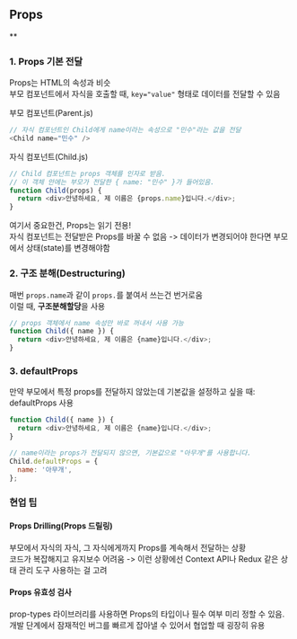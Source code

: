 ## Props
**
<br>

### 1. Props 기본 전달
Props는 HTML의 속성과 비슷<br>
부모 컴포넌트에서 자식을 호출할 때, `key="value"` 형태로 데이터를 전달할 수 있음

부모 컴포넌트(Parent.js)
```js
// 자식 컴포넌트인 Child에게 name이라는 속성으로 "민수"라는 값을 전달
<Child name="민수" /> 
```

자식 컴포넌트(Child.js)
```js
// Child 컴포넌트는 props 객체를 인자로 받음.
// 이 객체 안에는 부모가 전달한 { name: "민수" }가 들어있음.
function Child(props) {
  return <div>안녕하세요, 제 이름은 {props.name}입니다.</div>;
}
```

여기서 중요한건, Props는 읽기 전용! <br>
자식 컴포넌트는 전달받은 Props를 바꿀 수 없음 -> 데이터가 변경되어야 한다면 부모에서 상태(state)를 변경해야함

### 2. 구조 분해(Destructuring)
매번 `props.name`과 같이 `props.`를 붙여서 쓰는건 번거로움 <br>
이럴 때, **구조분해할당**을 사용

```js
// props 객체에서 name 속성만 바로 꺼내서 사용 가능
function Child({ name }) { 
  return <div>안녕하세요, 제 이름은 {name}입니다.</div>;
}
```

### 3. defaultProps
만약 부모에서 특정 props를 전달하지 않았는데 기본값을 설정하고 싶을 때: defaultProps 사용 <br>
```js
function Child({ name }) {
  return <div>안녕하세요, 제 이름은 {name}입니다.</div>;
}

// name이라는 props가 전달되지 않으면, 기본값으로 "아무개"를 사용합니다.
Child.defaultProps = {
  name: '아무개',
};
```

### 현업 팁
#### Props Drilling(Props 드릴링)
부모에서 자식의 자식, 그 자식에게까지 Props를 계속해서 전달하는 상황<br>
코드가 복잡해지고 유지보수 어려움 -> 이런 상황에선 Context API나 Redux 같은 상태 관리 도구 사용하는 걸 고려

#### Props 유효성 검사
prop-types 라이브러리를 사용하면 Props의 타입이나 필수 여부 미리 정할 수 있음.<br>
개발 단계에서 잠재적인 버그를 빠르게 잡아낼 수 있어서 협업할 때 굉장히 유용



